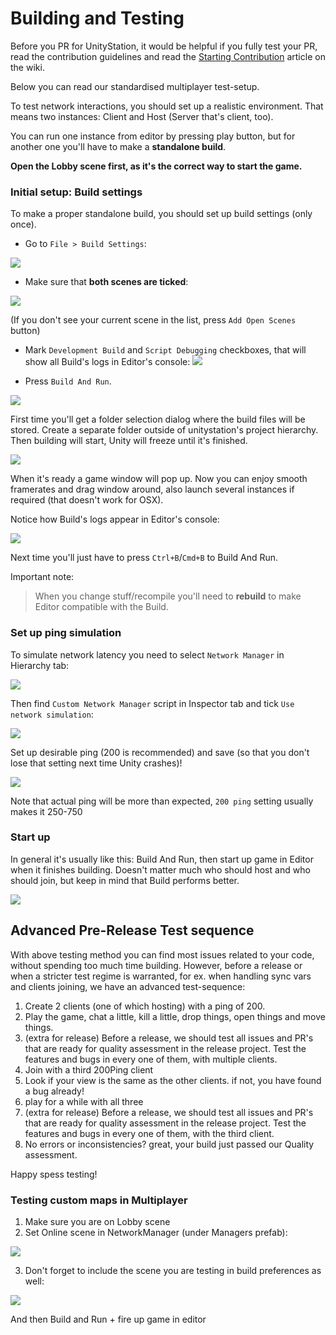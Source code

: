 # Building and Testing

Before you PR for UnityStation, it would be helpful if you fully test your PR, read the contribution guidelines and read the [Starting Contribution](https://github.com/unitystation/unitystation/wiki/Starting-contribution) article on the wiki.

Below you can read our standardised multiplayer test-setup.

To test network interactions, you should set up a realistic environment. 
That means two instances: Client and Host (Server that's client, too).

You can run one instance from editor by pressing play button, 
but for another one you'll have to make a **standalone build**.

**Open the Lobby scene first, as it's the correct way to start the game.**

### Initial setup: Build settings
To make a proper standalone build, you should set up build settings (only once).

* Go to `File > Build Settings`:

![](https://image.prntscr.com/image/RUTrofZFQzyxMhQ9jMxGyA.png)

* Make sure that **both scenes are ticked**:

![](https://image.prntscr.com/image/1mJopAV6RGmRL_P4RZK7Og.png)

(If you don't see your current scene in the list, press `Add Open Scenes` button)


* Mark `Development Build` and `Script Debugging` checkboxes, that will show all Build's logs in Editor's console:
![](https://image.prntscr.com/image/Lh-2leBxSw6AHV_Xck8OdA.png)

* Press `Build And Run`. 

![](https://image.prntscr.com/image/riIkJGY2Re6vWGzZoDMfpA.png)

First time you'll get a folder selection dialog where the build files will be stored. 
Create a separate folder outside of unitystation's project hierarchy. 
Then building will start, Unity will freeze until it's finished. 

![](https://image.prntscr.com/image/_VDEEGXtTH6lln4GtmQGFQ.png)

When it's ready a game window will pop up. Now you can enjoy smooth framerates and drag window around, also launch several instances if required (that doesn't work for OSX).

Notice how Build's logs appear in Editor's console:

![](https://image.prntscr.com/image/UN0o10vPTZeW6yQpqaMgFw.png)

Next time you'll just have to press `Ctrl+B`/`Cmd+B` to Build And Run.

Important note:
> When you change stuff/recompile you'll need to **rebuild** to make Editor compatible with the Build.

### Set up ping simulation
To simulate network latency you need to select `Network Manager` in Hierarchy tab:

![](https://image.prntscr.com/image/ErpN3x62SfK3bcTzsjE5Zw.png)

Then find `Custom Network Manager` script in Inspector tab and tick `Use network simulation`:

![](https://image.prntscr.com/image/9lknAZmmR021gW8pCeNhsQ.png)

Set up desirable ping (200 is recommended) and save (so that you don't lose that setting next time Unity crashes)!

![](https://image.prntscr.com/image/QGX1GsbWTxqxOlEOPKs3wg.png)

Note that actual ping will be more than expected, `200 ping` setting usually makes it 250-750

### Start up
In general it's usually like this: Build And Run, then start up game in Editor when it finishes building.
Doesn't matter much who should host and who should join, but keep in mind that Build performs better.

![](https://image.prntscr.com/image/e_3gMpjMQz_cu801A8fHxg.png)

## Advanced Pre-Release Test sequence
With above testing method you can find most issues related to your code, without spending too much time building. However, before a release or when a stricter test regime is warranted, for ex. when handling sync vars and clients joining, we have an advanced test-sequence:

1. Create 2 clients (one of which hosting) with a ping of 200.
2. Play the game, chat a little, kill a little, drop things, open things and move things.
3. (extra for release) Before a release, we should test all issues and PR's that are ready for quality assessment in the release project. Test the features and bugs in every one of them, with multiple clients.
4. Join with a third 200Ping client
5. Look if your view is the same as the other clients. if not, you have found a bug already!
6. play for a while with all three
6. (extra for release) Before a release, we should test all issues and PR's that are ready for quality assessment in the release project. Test the features and bugs in every one of them, with the third client.
8. No errors or inconsistencies? great, your build just passed our Quality assessment.

Happy spess testing!

### Testing custom maps in Multiplayer
1. Make sure you are on Lobby scene
2. Set Online scene in NetworkManager (under Managers prefab):

![](https://cdn.discordapp.com/attachments/312454684021620736/497339963071791104/unknown.png)

3. Don't forget to include the scene you are testing in build preferences as well:

![](https://cdn.discordapp.com/attachments/312454684021620736/497340690423087104/unknown.png)

And then Build and Run + fire up game in editor